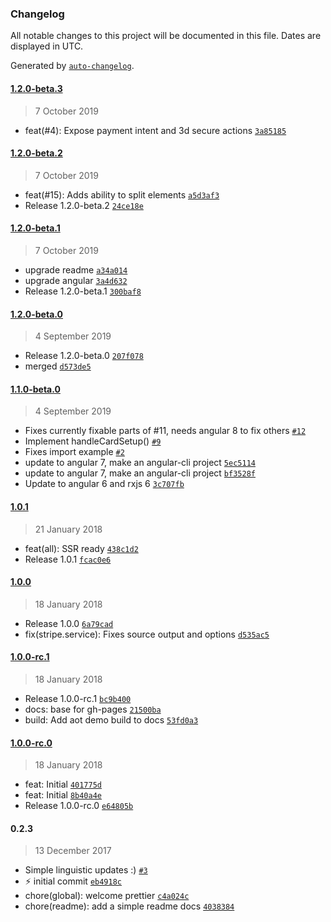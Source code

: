 ### Changelog

All notable changes to this project will be documented in this file. Dates are displayed in UTC.

Generated by [`auto-changelog`](https://github.com/CookPete/auto-changelog).

#### [1.2.0-beta.3](https://github.com/nomadreservations/ngx-stripe/compare/1.2.0-beta.2...1.2.0-beta.3)

> 7 October 2019

- feat(#4): Expose payment intent and 3d secure actions [`3a85185`](https://github.com/nomadreservations/ngx-stripe/commit/3a8518556fb4fb8397cac6336575e1482b8fbe50)

#### [1.2.0-beta.2](https://github.com/nomadreservations/ngx-stripe/compare/1.2.0-beta.1...1.2.0-beta.2)

> 7 October 2019

- feat(#15): Adds ability to split elements [`a5d3af3`](https://github.com/nomadreservations/ngx-stripe/commit/a5d3af30dcab13523addcf6ec13e6c8279c93aef)
- Release 1.2.0-beta.2 [`24ce18e`](https://github.com/nomadreservations/ngx-stripe/commit/24ce18ef55a329d92e6abc45808caa70b43ff9a3)

#### [1.2.0-beta.1](https://github.com/nomadreservations/ngx-stripe/compare/1.2.0-beta.0...1.2.0-beta.1)

> 7 October 2019

- upgrade readme [`a34a014`](https://github.com/nomadreservations/ngx-stripe/commit/a34a0140449d93b09cbe4d38739cf8d5612cf662)
- upgrade angular [`3a4d632`](https://github.com/nomadreservations/ngx-stripe/commit/3a4d632c9c98bc7582dd3d8b29abf47f0987347d)
- Release 1.2.0-beta.1 [`300baf8`](https://github.com/nomadreservations/ngx-stripe/commit/300baf83321c259b78c96260a811b6e0f4c07b90)

#### [1.2.0-beta.0](https://github.com/nomadreservations/ngx-stripe/compare/1.1.0-beta.0...1.2.0-beta.0)

> 4 September 2019

- Release 1.2.0-beta.0 [`207f078`](https://github.com/nomadreservations/ngx-stripe/commit/207f078f005617ce5f6b48b0b888d591e2bbdb82)
- merged [`d573de5`](https://github.com/nomadreservations/ngx-stripe/commit/d573de5e36b1630e12022f1988f478fddf90896b)

#### [1.1.0-beta.0](https://github.com/nomadreservations/ngx-stripe/compare/1.0.1...1.1.0-beta.0)

> 4 September 2019

- Fixes currently fixable parts of #11, needs angular 8 to fix others [`#12`](https://github.com/nomadreservations/ngx-stripe/pull/12)
- Implement handleCardSetup() [`#9`](https://github.com/nomadreservations/ngx-stripe/pull/9)
- Fixes import example [`#2`](https://github.com/nomadreservations/ngx-stripe/pull/2)
- update to angular 7, make an angular-cli project [`5ec5114`](https://github.com/nomadreservations/ngx-stripe/commit/5ec5114ac6c260d7e6c64ac14b1bd3d49d48d3f6)
- update to angular 7, make an angular-cli project [`bf3528f`](https://github.com/nomadreservations/ngx-stripe/commit/bf3528f1f50cf337a64f45c6c9d788d10490c410)
- Update to angular 6 and rxjs 6 [`3c707fb`](https://github.com/nomadreservations/ngx-stripe/commit/3c707fbe2de6606abb99e1b6e41c089c9ad78c91)

#### [1.0.1](https://github.com/nomadreservations/ngx-stripe/compare/1.0.0...1.0.1)

> 21 January 2018

- feat(all): SSR ready [`438c1d2`](https://github.com/nomadreservations/ngx-stripe/commit/438c1d2b4e1e1d432190e5f71633b6fc93f4784e)
- Release 1.0.1 [`fcac0e6`](https://github.com/nomadreservations/ngx-stripe/commit/fcac0e6a2caf67fcc9adec63abf5f3ada80397cd)

#### [1.0.0](https://github.com/nomadreservations/ngx-stripe/compare/1.0.0-rc.1...1.0.0)

> 18 January 2018

- Release 1.0.0 [`6a79cad`](https://github.com/nomadreservations/ngx-stripe/commit/6a79cad7d73d24872241bc0daaaa1a04bbc9ba8e)
- fix(stripe.service): Fixes source output and options [`d535ac5`](https://github.com/nomadreservations/ngx-stripe/commit/d535ac5b711ab90b1b17e36ef653a74d3075511a)

#### [1.0.0-rc.1](https://github.com/nomadreservations/ngx-stripe/compare/1.0.0-rc.0...1.0.0-rc.1)

> 18 January 2018

- Release 1.0.0-rc.1 [`bc9b400`](https://github.com/nomadreservations/ngx-stripe/commit/bc9b400700bb607c5475e5d2cede52ab516440b8)
- docs: base for gh-pages [`21500ba`](https://github.com/nomadreservations/ngx-stripe/commit/21500ba01fa1fc5f8df8d7dedc33dfd3521d8817)
- build: Add aot demo build to docs [`53fd0a3`](https://github.com/nomadreservations/ngx-stripe/commit/53fd0a3aab4196a61ee6d3542769c75cb9bf6d67)

#### [1.0.0-rc.0](https://github.com/nomadreservations/ngx-stripe/compare/0.2.3...1.0.0-rc.0)

> 18 January 2018

- feat: Initial [`401775d`](https://github.com/nomadreservations/ngx-stripe/commit/401775d034590bc2f6906c3dede18a8a74ed87c5)
- feat: Initial [`8b40a4e`](https://github.com/nomadreservations/ngx-stripe/commit/8b40a4e375ad8b4bfa24136eead9afbeeec0f500)
- Release 1.0.0-rc.0 [`e64805b`](https://github.com/nomadreservations/ngx-stripe/commit/e64805bb76e116df7e936e723424ac8e449ca23a)

#### 0.2.3

> 13 December 2017

- Simple linguistic updates :) [`#3`](https://github.com/nomadreservations/ngx-stripe/pull/3)
- :zap: initial commit [`eb4918c`](https://github.com/nomadreservations/ngx-stripe/commit/eb4918c37e05648cf565f3d5f6b813e19955b5dc)
- chore(global): welcome prettier [`c4a024c`](https://github.com/nomadreservations/ngx-stripe/commit/c4a024c22273eda692b1625d66ed0363f8196885)
- chore(readme): add a simple readme docs [`4038384`](https://github.com/nomadreservations/ngx-stripe/commit/40383842265c3783aa6439a6c547902a26e89fbf)
